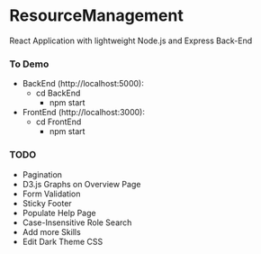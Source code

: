 # ResourceManagement

React Application with lightweight Node.js and Express Back-End <br/> 

### To Demo <br/>
* BackEnd (http://localhost:5000): <br/>
  * cd BackEnd <br/>
    * npm start <br/>
* FrontEnd (http://localhost:3000): <br/>
  * cd FrontEnd <br/>
    * npm start <br/>

### TODO <br/>
* Pagination <br/>
* D3.js Graphs on Overview Page <br/>
* Form Validation <br/>
* Sticky Footer <br/>
* Populate Help Page <br/>
* Case-Insensitive Role Search <br/>
* Add more Skills <br/>
* Edit Dark Theme CSS <br/>
